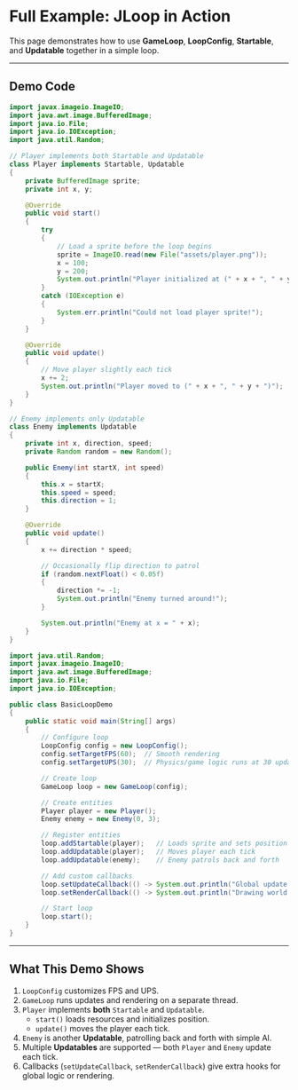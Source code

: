 # Full Example: JLoop in Action

This page demonstrates how to use **GameLoop**, **LoopConfig**, **Startable**, and **Updatable** together in a simple loop.

---
## Demo Code

```java
import javax.imageio.ImageIO;
import java.awt.image.BufferedImage;
import java.io.File;
import java.io.IOException;
import java.util.Random;

// Player implements both Startable and Updatable
class Player implements Startable, Updatable
{
    private BufferedImage sprite;
    private int x, y;

    @Override
    public void start()
    {
        try
        {
            // Load a sprite before the loop begins
            sprite = ImageIO.read(new File("assets/player.png"));
            x = 100;
            y = 200;
            System.out.println("Player initialized at (" + x + ", " + y + ")");
        }
        catch (IOException e)
        {
            System.err.println("Could not load player sprite!");
        }
    }

    @Override
    public void update()
    {
        // Move player slightly each tick
        x += 2;
        System.out.println("Player moved to (" + x + ", " + y + ")");
    }
}
```

```java
// Enemy implements only Updatable
class Enemy implements Updatable
{
    private int x, direction, speed;
    private Random random = new Random();

    public Enemy(int startX, int speed)
    {
        this.x = startX;
        this.speed = speed;
        this.direction = 1;
    }

    @Override
    public void update()
    {
        x += direction * speed;

        // Occasionally flip direction to patrol
        if (random.nextFloat() < 0.05f)
        {
            direction *= -1;
            System.out.println("Enemy turned around!");
        }

        System.out.println("Enemy at x = " + x);
    }
}
```

```java
import java.util.Random;
import javax.imageio.ImageIO;
import java.awt.image.BufferedImage;
import java.io.File;
import java.io.IOException;

public class BasicLoopDemo
{
    public static void main(String[] args)
    {
        // Configure loop
        LoopConfig config = new LoopConfig();
        config.setTargetFPS(60);  // Smooth rendering
        config.setTargetUPS(30);  // Physics/game logic runs at 30 updates/sec

        // Create loop
        GameLoop loop = new GameLoop(config);

        // Create entities
        Player player = new Player();
        Enemy enemy = new Enemy(0, 3);

        // Register entities
        loop.addStartable(player);   // Loads sprite and sets position
        loop.addUpdatable(player);   // Moves player each tick
        loop.addUpdatable(enemy);    // Enemy patrols back and forth

        // Add custom callbacks
        loop.setUpdateCallback(() -> System.out.println("Global update logic..."));
        loop.setRenderCallback(() -> System.out.println("Drawing world..."));

        // Start loop
        loop.start();
    }
}
```

---
## What This Demo Shows

1. `LoopConfig` customizes FPS and UPS.
2. `GameLoop` runs updates and rendering on a separate thread.
3. `Player` implements **both** `Startable` and `Updatable`.
	- `start()` loads resources and initializes position.
    - `update()` moves the player each tick.
4. `Enemy` is another **Updatable**, patrolling back and forth with simple AI.
5. Multiple **Updatables** are supported — both `Player` and `Enemy` update each tick.
6. Callbacks (`setUpdateCallback`, `setRenderCallback`) give extra hooks for global logic or rendering.
